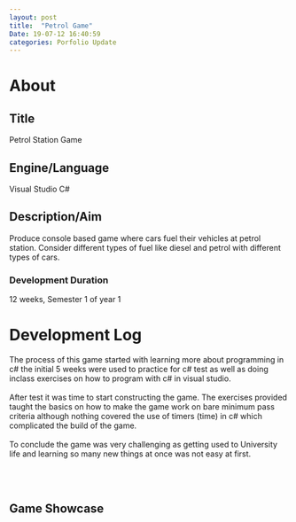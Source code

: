 ```yaml
---
layout: post
title:  "Petrol Game"
Date: 19-07-12 16:40:59 
categories: Porfolio Update
---
```

<p>
<h1><b>About</b></h1>
<h2><b>Title</b></h2>
Petrol Station Game
<h2><b>Engine/Language</b></h2>
Visual Studio C#
<h2><b> Description/Aim</b></h2>
Produce console based game where cars fuel their vehicles at petrol station. Consider different types of fuel like diesel and petrol with different types of cars.
<h3>Development Duration</h3>
12 weeks, Semester 1 of year 1
<h1><b>Development Log</b></h1>
The process of this game started with learning more about programming in c# the initial 5 weeks were used to practice for c# test as well as doing inclass exercises on how to program with c# in visual studio.
<br></br>
After test it was time to start constructing the game. The exercises provided taught the basics on how to make the game work on bare minimum pass criteria although nothing covered the use of timers (time) in c# which complicated the build of the game.
<br></br>
To conclude the game was very challenging as getting used to University life and learning so many new things at once was not easy at first.

</p>

<br></br>
<p>
<h2><b>Game Showcase</b></h2></p>
<p></p>
